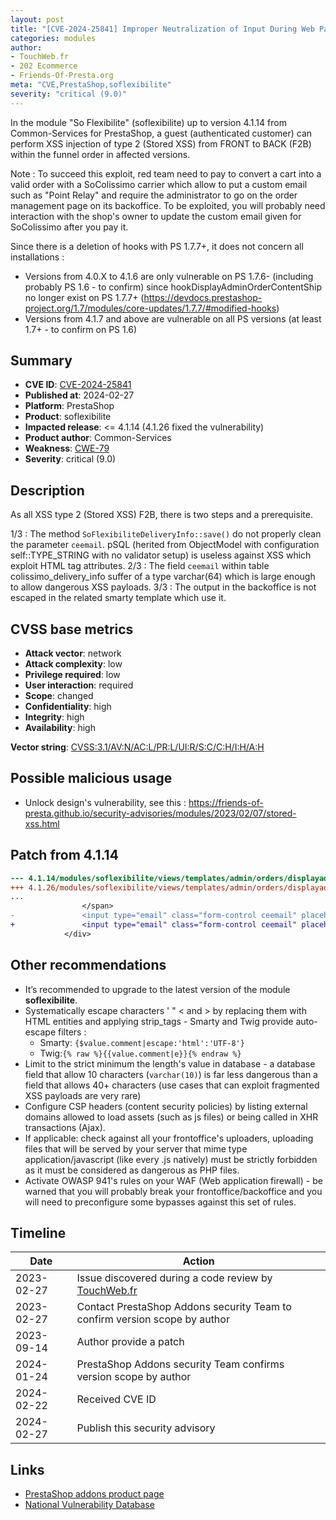 ```yaml
---
layout: post
title: "[CVE-2024-25841] Improper Neutralization of Input During Web Page Generation in Common-Services - So Flexibilite module for PrestaShop"
categories: modules
author:
- TouchWeb.fr
- 202 Ecommerce
- Friends-Of-Presta.org
meta: "CVE,PrestaShop,soflexibilite"
severity: "critical (9.0)"
---
```


In the module "So Flexibilite" (soflexibilite) up to version 4.1.14 from Common-Services for PrestaShop, a guest (authenticated customer) can perform XSS injection of type 2 (Stored XSS) from FRONT to BACK (F2B) within the funnel order in affected versions.

Note : To succeed this exploit, red team need to pay to convert a cart into a valid order with a SoColissimo carrier which allow to put a custom email such as "Point Relay" and require the administrator to go on the order management page on its backoffice. To be exploited, you will probably need interaction with the shop's owner to update the custom email given for SoColissimo after you pay it.

Since there is a deletion of hooks with PS 1.7.7+, it does not concern all installations : 
- Versions from 4.0.X to 4.1.6 are only vulnerable on PS 1.7.6- (including probably PS 1.6 - to confirm) since hookDisplayAdminOrderContentShip no longer exist on PS 1.7.7+ (https://devdocs.prestashop-project.org/1.7/modules/core-updates/1.7.7/#modified-hooks)
- Versions from 4.1.7 and above are vulnerable on all PS versions (at least 1.7+ - to confirm on PS 1.6)

## Summary

* **CVE ID**: [CVE-2024-25841](https://cve.mitre.org/cgi-bin/cvename.cgi?name=CVE-2024-25841)
* **Published at**: 2024-02-27
* **Platform**: PrestaShop
* **Product**: soflexibilite
* **Impacted release**: <= 4.1.14 (4.1.26 fixed the vulnerability)
* **Product author**: Common-Services
* **Weakness**: [CWE-79](https://cwe.mitre.org/data/definitions/79.html)
* **Severity**: critical (9.0)

## Description

As all XSS type 2 (Stored XSS) F2B, there is two steps and a prerequisite.

1/3 : The method `SoFlexibiliteDeliveryInfo::save()` do not properly clean the parameter `ceemail`. pSQL (herited from ObjectModel with configuration self::TYPE_STRING with no validator setup) is useless against XSS which exploit HTML tag attributes.
2/3 : The field `ceemail` within table colissimo_delivery_info suffer of a type varchar(64) which is large enough to allow dangerous XSS payloads.
3/3 : The output in the backoffice is not escaped in the related smarty template which use it.

## CVSS base metrics

* **Attack vector**: network
* **Attack complexity**: low
* **Privilege required**: low
* **User interaction**: required
* **Scope**: changed
* **Confidentiality**: high
* **Integrity**: high
* **Availability**: high

**Vector string**: [CVSS:3.1/AV:N/AC:L/PR:L/UI:R/S:C/C:H/I:H/A:H](https://nvd.nist.gov/vuln-metrics/cvss/v3-calculator?vector=AV:N/AC:L/PR:L/UI:R/S:C/C:H/I:H/A:H)

## Possible malicious usage

* Unlock design's vulnerability, see this : https://friends-of-presta.github.io/security-advisories/modules/2023/02/07/stored-xss.html

## Patch from 4.1.14

```diff
--- 4.1.14/modules/soflexibilite/views/templates/admin/orders/displayadminordercontentship.tpl
+++ 4.1.26/modules/soflexibilite/views/templates/admin/orders/displayadminordercontentship.tpl
...
                </span>
-               <input type="email" class="form-control ceemail" placeholder="{l s='Email' mod='soflexibilite'}" aria-describedby="sf_sumpup_email" value="{$sf_delivery_info->ceemail}">
+               <input type="email" class="form-control ceemail" placeholder="{l s='Email' mod='soflexibilite'}" aria-describedby="sf_sumpup_email" value="{$sf_delivery_info->ceemail|escape:'htmlall':'UTF-8'}">
            </div>
```


## Other recommendations

* It’s recommended to upgrade to the latest version of the module **soflexibilite**.
* Systematically escape characters ' " < and > by replacing them with HTML entities and applying strip_tags - Smarty and Twig provide auto-escape filters :
  - Smarty: `{$value.comment|escape:'html':'UTF-8'}`
  - Twig:`{% raw %}{{value.comment|e}}{% endraw %}`
* Limit to the strict minimum the length's value in database - a database field that allow 10 characters (`varchar(10)`) is far less dangerous than a field that allows 40+ characters (use cases that can exploit fragmented XSS payloads are very rare)
* Configure CSP headers (content security policies) by listing external domains allowed to load assets (such as js files) or being called in XHR transactions (Ajax).
* If applicable: check against all your frontoffice's uploaders, uploading files that will be served by your server that mime type application/javascript (like every .js natively) must be strictly forbidden as it must be considered as dangerous as PHP files.
* Activate OWASP 941's rules on your WAF (Web application firewall) - be warned that you will probably break your frontoffice/backoffice and you will need to preconfigure some bypasses against this set of rules.

## Timeline

| Date | Action |
|--|--|
| 2023-02-27 | Issue discovered during a code review by [TouchWeb.fr](https://www.touchweb.fr) |
| 2023-02-27 | Contact PrestaShop Addons security Team to confirm version scope by author |
| 2023-09-14 | Author provide a patch |
| 2024-01-24 | PrestaShop Addons security Team confirms version scope by author |
| 2024-02-22 | Received CVE ID |
| 2024-02-27 | Publish this security advisory |

## Links

* [PrestaShop addons product page](https://addons.prestashop.com/fr/transporteurs/2704-colissimo-domicile-et-points-de-retrait.html)
* [National Vulnerability Database](https://nvd.nist.gov/vuln/detail/CVE-2024-25841)
